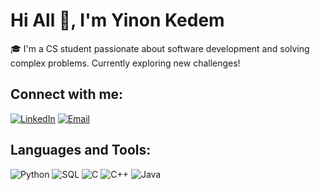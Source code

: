 # Hi All 👋, I'm Yinon Kedem

🎓 I'm a CS student passionate about software development and solving complex problems. Currently exploring new challenges!

## Connect with me:
[![LinkedIn](https://img.shields.io/badge/LinkedIn-0077B5?style=for-the-badge&logo=linkedin&logoColor=white)](https://www.linkedin.com/in/yinon-kedem)
[![Email](https://img.shields.io/badge/Email-D14836?style=for-the-badge&logo=gmail&logoColor=white)](mailto:yinonked@gmail.com)

## Languages and Tools:
![Python](https://img.shields.io/badge/Python-3776AB?style=for-the-badge&logo=python&logoColor=white&logoWidth=20)
![SQL](https://img.shields.io/badge/SQL-4479A1?style=for-the-badge&logo=mysql&logoColor=white&logoWidth=20)
![C](https://img.shields.io/badge/C-A8B9CC?style=for-the-badge&logo=c&logoColor=white&logoWidth=20)
![C++](https://img.shields.io/badge/C++-00599C?style=for-the-badge&logo=cplusplus&logoColor=white&logoWidth=20)
![Java](https://img.shields.io/badge/Java-007396?style=for-the-badge&logo=java&logoColor=white&logoWidth=20)

